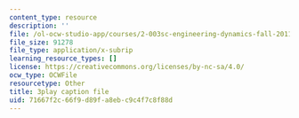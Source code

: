 ```yaml
---
content_type: resource
description: ''
file: /ol-ocw-studio-app/courses/2-003sc-engineering-dynamics-fall-2011/71667f2c66f9d89fa8ebc9c4f7c8f88d_qrbCpv3Sv34.srt
file_size: 91278
file_type: application/x-subrip
learning_resource_types: []
license: https://creativecommons.org/licenses/by-nc-sa/4.0/
ocw_type: OCWFile
resourcetype: Other
title: 3play caption file
uid: 71667f2c-66f9-d89f-a8eb-c9c4f7c8f88d
---
```

